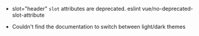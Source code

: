 * slot="header"
    `slot` attributes are deprecated. eslint vue/no-deprecated-slot-attribute

* Couldn't find the documentation to switch between light/dark themes